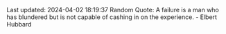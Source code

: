 Last updated: 2024-04-02 18:19:37
Random Quote: A failure is a man who has blundered but is not capable of cashing in on the experience. - Elbert Hubbard